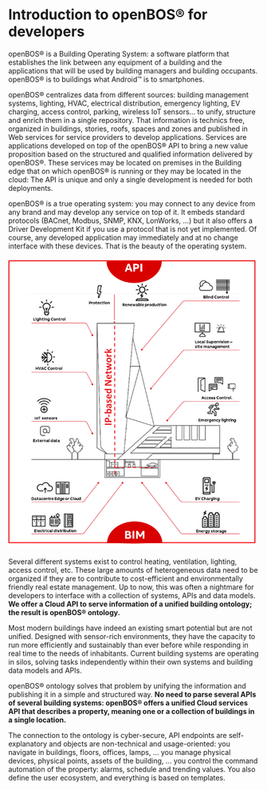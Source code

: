
# Introduction to openBOS&reg; for developers

openBOS&reg; is a Building Operating System: a software platform that establishes the link between any equipment of a building and 
the applications that will be used by building managers and building occupants. openBOS&reg; is to buildings what Android&trade; is to smartphones.

openBOS&reg; centralizes data from different sources: building management systems, lighting, HVAC, electrical distribution, 
emergency lighting, EV charging, access control, parking, wireless IoT sensors... to unify, structure and enrich them in a single
 repository. That information is technics free, organized in buildings, stories, roofs, spaces and zones and published in Web services 
 for service providers to develop applications.
Services are applications developed on  top of the openBOS&reg; API to bring a new value proposition based on the structured and qualified 
information delivered by openBOS&reg;. These services may be located on premises in the Building edge that on which openBOS&reg; is running or they 
may be located in the cloud: The 
API is unique and only a single development is needed for both deployments.

openBOS&reg; is a true operating system: you may connect to any device from any brand and may develop any service on  top of it. It 
embeds standard protocols (BACnet, Modbus, SNMP, KNX, LonWorks, …) but it also offers a Driver Development Kit if you use a protocol that is not yet implemented. Of course, any developed application may immediately and at no change interface with these devices. That is the beauty of the operating system.


![Users Objects](assets/openbos-documentation/static/images/openBOS_building_sketch.png)

Several different systems exist to control heating, ventilation, lighting, access control, etc. 
These large amounts of heterogeneous data need to be organized if they are to contribute to cost-efficient and environmentally 
friendly real estate management. Up to now, this was often a nightmare for developers to interface with a collection of systems, APIs and 
data models. **We offer a Cloud API to serve information of a unified building ontology; the result is openBOS&reg; ontology.**

Most modern buildings have indeed an existing smart potential but are not unified. Designed with sensor-rich environments, 
they have the capacity to run more efficiently and sustainably than ever before while responding in real time to the needs of 
inhabitants. Current building systems are operating in silos, solving tasks independently within their own systems and building data models 
and APIs.

openBOS&reg; ontology solves that problem by unifying the information and publishing it in a simple and structured way. 
**No need to parse several APIs of several building systems: openBOS&reg; offers a unified Cloud services API that describes 
a property, meaning one or a collection of buildings in a single location.**

The connection to the ontology is cyber-secure, API endpoints are self-explanatory and objects are non-technical and usage-oriented: you 
navigate in buildings, floors, offices, lamps, ... you manage physical devices, physical points, assets of the building, ... 
you control the command automation of the property: alarms, schedule and trending values. You also define the user ecosystem, and 
everything is based on templates.


